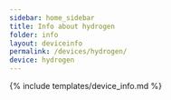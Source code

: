 ```yaml
---
sidebar: home_sidebar
title: Info about hydrogen
folder: info
layout: deviceinfo
permalink: /devices/hydrogen/
device: hydrogen
---
```

{% include templates/device_info.md %}
